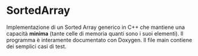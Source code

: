 # SortedArray
Implementazione di un Sorted Array generico in C++ che mantiene una capacità **minima** (tante celle di memoria quanti sono i suoi elementi).
Il programma è interamente documentato con Doxygen.
Il file main contiene dei semplici casi di test.
